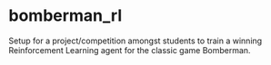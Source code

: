 # bomberman_rl
Setup for a project/competition amongst students to train a winning Reinforcement Learning agent for the classic game Bomberman.
